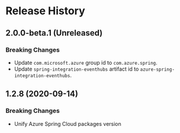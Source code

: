 # Release History

## 2.0.0-beta.1 (Unreleased)
### Breaking Changes
- Update `com.microsoft.azure` group id to `com.azure.spring`.
- Update `spring-integration-eventhubs` artifact id to `azure-spring-integration-eventhubs`.

## 1.2.8 (2020-09-14)
### Breaking Changes
- Unify Azure Spring Cloud packages version
